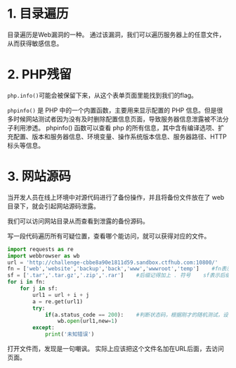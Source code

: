 # 1. 目录遍历

目录遍历是Web漏洞的一种。
通过该漏洞，我们可以遍历服务器上的任意文件，从而获得敏感信息。

# 2. PHP残留

`php.info()`可能会被保留下来，从这个表单页面里能找到我们的flag。

`phpinfo()` 是 PHP 中的一个内置函数，主要用来显示配置的 PHP 信息。但是很多时候网站测试者因为没有及时删除配置信息页面，导致服务器信息泄露被不法分子利用渗透。 phpinfo() 函数可以查看 php 的所有信息，其中含有编译选项、扩充配置、版本和服务器信息、环境变量、操作系统版本信息、服务器路径、HTTP 标头等信息。

# 3. 网站源码

当开发人员在线上环境中对源代码进行了备份操作，并且将备份文件放在了 web 目录下，就会引起网站源码泄露。

我们可以访问网站目录从而查看到泄露的备份源码。

写一段代码遍历所有可疑位置，查看哪个能访问，就可以获得对应的文件。
```Python
import requests as re
import webbrowser as wb
url = 'http://challenge-cbbe8a90e1811d59.sandbox.ctfhub.com:10800/'
fn = ['web','website','backup','back','www','wwwroot','temp']    #fn表示文件名
sf = ['.tar','.tar.gz','.zip','.rar']    #后缀记得加上 . 符号    sf表示后缀
for i in fn:
    for j in sf:
        url1 = url + i + j
        a = re.get(url1)
        try:
            if(a.status_code == 200):    #判断状态码，根据刚才的随机测试，设置200打开网页
                wb.open(url1,new=1)
        except:
            print('未知错误')

```
打开文件而，发现是一句嘲讽。
实际上应该把这个文件名加在URL后面，去访问页面。
